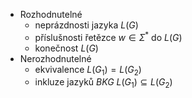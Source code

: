 - Rozhodnutelné
	- neprázdnosti jazyka $L(G)$
	- příslušnosti řetězce $w \in \Sigma^{*}$ do $L(G)$
	- konečnost $L(G)$
- Nerozhodnutelné
	- ekvivalence $L(G_{1}) = L(G_{2})$
	- inkluze jazyků *BKG* $L(G_{1}) \subseteq L(G_{2})$
